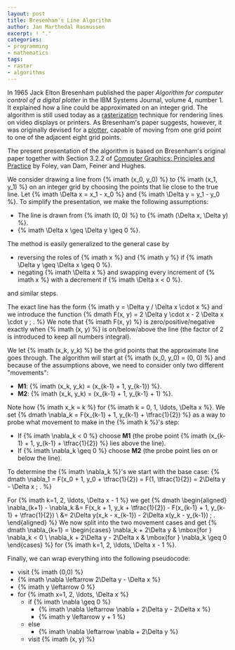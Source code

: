 ```yaml
---
layout: post
title: Bresenham's Line Algorithm
author: Jan Marthedal Rasmussen
excerpt: ! "."
categories:
- programming
- mathematics
tags:
- raster
- algorithms
---
```

In 1965 Jack Elton Bresenham published the paper *Algorithm for computer control of a digital
plotter* in the IBM Systems Journal, volume&nbsp;4, number&nbsp;1. It explained how a line could be
approximated on an integer grid. The algorithm is still used today as a
[rasterization](http://en.wikipedia.org/wiki/Rasterisation) technique for rendering lines on video
displays or printers. As Bresenham's paper suggests, however, it was originally devised for a
[plotter](http://en.wikipedia.org/wiki/Plotter), capable of moving from one grid point to one of
the adjacent eight grid points.

The present presentation of the algorithm is based on Bresenham's original paper together with
Section&nbsp;3.2.2 of [Computer Graphics: Principles and Practice](http://www.amazon.com/gp/product/0201848406/ref=as_li_ss_tl?ie=UTF8&camp=1789&creative=390957&creativeASIN=0201848406&linkCode=as2&tag=sputmathandco-20) by Foley, van Dam, Feiner and&nbsp;Hughes.

We consider drawing a line from {% imath (x_0, y_0) %} to {% imath (x_1, y_1) %} on an integer grid
by choosing the points that lie close to the true line. Let
{% imath \Delta x = x_1 - x_0 %} and {% imath \Delta y = y_1 - y_0 %}. To simplify the
presentation, we make the following assumptions:

 * The line is drawn from {% imath (0, 0) %} to {% imath (\Delta x, \Delta y) %}.
 * {% imath \Delta x \geq \Delta y \geq 0 %}.

The method is easily generalized to the general case by

 * reversing the roles of {% imath x %} and {% imath y %} if {% imath \Delta y \geq \Delta x \geq 0 %}.
 * negating {% imath \Delta x %} and swapping every increment of {% imath x %} with a decrement if
   {% imath \Delta x < 0 %}.

and similar steps.

The exact line has the form {% imath y = \Delta y / \Delta x \cdot x %} and we introduce the function
{% dmath F(x, y) = 2 \Delta y \cdot x - 2 \Delta x \cdot y \; . %}
We note that {% imath F(x, y) %} is zero/positive/negative exactly when {% imath (x, y) %} is
on/below/above the line (the factor of 2 is introduced to keep all numbers integral). 

We let {% imath (x_k, y_k) %} be the grid points that the approximate line goes through. 
The algorithm will start at {% imath (x_0, y_0) = (0, 0) %} and because of the assumptions above,
we need to consider only two different "movements":

 * **M1**: {% imath (x_k, y_k) = (x_{k-1} + 1, y_{k-1}) %}.
 * **M2**: {% imath (x_k, y_k) = (x_{k-1} + 1, y_{k-1} + 1) %}.

Note how {% imath x_k = k %} for {% imath k = 0, 1, \ldots, \Delta x %}. We set
{% dmath \nabla_k = F(x_{k-1} + 1, y_{k-1} + \tfrac{1}{2}) %}
as a way to probe what movement to make in the {% imath k %}'s step:

 * If {% imath \nabla_k < 0 %} choose **M1** (the probe point {% imath (x_{k-1} + 1, y_{k-1} + \tfrac{1}{2}) %} lies above the line).
 * If {% imath \nabla_k \geq 0 %} choose **M2** (the probe point lies on or below the line).

To determine the {% imath \nabla_k %}'s we start with the base case:
{% dmath \nabla_1 = F(x_0 + 1, y_0 + \tfrac{1}{2}) = F(1, \tfrac{1}{2}) = 2\Delta y - \Delta x \; . %}

For {% imath k=1, 2, \ldots, \Delta x - 1 %} we get
{% dmath \begin{aligned} \nabla_{k+1} - \nabla_k &= F(x_k + 1, y_k + \tfrac{1}{2}) - F(x_{k-1} + 1, y_{k-1} + \tfrac{1}{2}) \\ &= 2\Delta y(x_k - x_{k-1}) - 2\Delta x(y_k - y_{k-1}) \; . \end{aligned} %}
We now split into the two movement cases and get
{% dmath \nabla_{k+1} = \begin{cases} \nabla_k + 2\Delta y & \mbox{for } \nabla_k < 0 \\ \nabla_k + 2\Delta y - 2\Delta x & \mbox{for } \nabla_k \geq 0 \end{cases} %}
for {% imath k=1, 2, \ldots, \Delta x - 1 %}.

Finally, we can wrap everything into the following pseudocode:

 * visit {% imath (0,0) %}
 * {% imath \nabla \leftarrow 2\Delta y - \Delta x %}
 * {% imath y \leftarrow 0 %}
 * for {% imath x=1, 2, \ldots, \Delta x %}
    * if {% imath \nabla \geq 0 %}
        * {% imath \nabla \leftarrow \nabla + 2\Delta y - 2\Delta x %}
        * {% imath y \leftarrow y + 1 %}
    * else
        * {% imath \nabla \leftarrow \nabla + 2\Delta y %}
    * visit {% imath (x, y) %}

